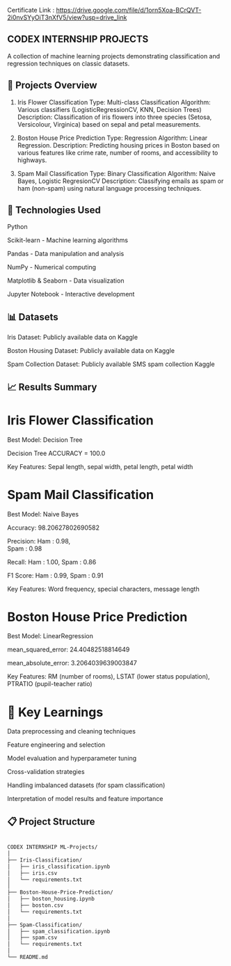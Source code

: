 Certificate Link : https://drive.google.com/file/d/1orn5Xoa-BCrQVT-2i0nvSYyOiT3nXfV5/view?usp=drive_link

## CODEX INTERNSHIP PROJECTS
A collection of machine learning projects demonstrating classification and regression techniques on classic datasets.

##  📁 Projects Overview
1. Iris Flower Classification
Type: Multi-class Classification
Algorithm: Various classifiers (LogisticRegressionCV, KNN, Decision Trees)
Description: Classification of iris flowers into three species (Setosa, Versicolour, Virginica) based on sepal and petal measurements.

2. Boston House Price Prediction
Type: Regression
Algorithm: Linear Regression.
Description: Predicting housing prices in Boston based on various features like crime rate, number of rooms, and accessibility to highways.

3. Spam Mail Classification
Type: Binary Classification
Algorithm: Naive Bayes, Logistic RegresionCV
Description: Classifying emails as spam or ham (non-spam) using natural language processing techniques.

 
## 🚀 Technologies Used
Python 

Scikit-learn - Machine learning algorithms

Pandas - Data manipulation and analysis

NumPy - Numerical computing

Matplotlib & Seaborn - Data visualization

Jupyter Notebook - Interactive development

## 📊 Datasets
Iris Dataset: Publicly available data on Kaggle

Boston Housing Dataset: Publicly available data on Kaggle

Spam Collection Dataset: Publicly available SMS spam collection Kaggle

## 📈 Results Summary

# Iris Flower Classification
Best Model: Decision Tree

Decision Tree ACCURACY =  100.0

Key Features: Sepal length, sepal width, petal length, petal width

# Spam Mail Classification
Best Model: Naive Bayes 

Accuracy: 98.20627802690582

Precision: 
Ham : 0.98,  
Spam : 0.98

Recall:
Ham : 1.00, 
Spam : 0.86

F1 Score:
Ham : 0.99, 
Spam : 0.91

Key Features: Word frequency, special characters, message length

# Boston House Price Prediction
Best Model: LinearRegression

mean_squared_error: 24.40482518814649

mean_absolute_error: 3.2064039639003847

Key Features: RM (number of rooms), LSTAT (lower status population), PTRATIO (pupil-teacher ratio)

# 📝 Key Learnings
Data preprocessing and cleaning techniques

Feature engineering and selection

Model evaluation and hyperparameter tuning

Cross-validation strategies

Handling imbalanced datasets (for spam classification)

Interpretation of model results and feature importance

## 📋 Project Structure
```sh

CODEX INTERNSHIP ML-Projects/
│
├── Iris-Classification/
│   ├── iris_classification.ipynb
│   ├── iris.csv
│   └── requirements.txt
│
├── Boston-House-Price-Prediction/
│   ├── boston_housing.ipynb
│   ├── boston.csv
│   └── requirements.txt
│
├── Spam-Classification/
│   ├── spam_classification.ipynb
│   ├── spam.csv
│   └── requirements.txt
│
└── README.md

